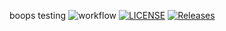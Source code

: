 boops testing
![workflow](https://github.com/herrone/se/actions/workflows/main.yml/badge.svg)
[![LICENSE](https://img.shields.io/github/license/herrone/se.svg?style=flat-square)](https://github.com/herrone/se/blob/master/LICENSE)
[![Releases](https://img.shields.io/github/release/herrone/se/all.svg?style=flat-square)](https://github.com/herrone/se/releases)
